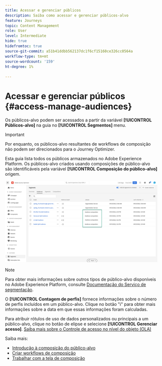 ```yaml
---
title: Acessar e gerenciar públicos
description: Saiba como acessar e gerenciar públicos-alvo
feature: Journeys
topic: Content Management
role: User
level: Intermediate
hide: true
hidefromtoc: true
source-git-commit: a51b41ddbb562137dc1f6cf15160ce326cc0564a
workflow-type: tm+mt
source-wordcount: '159'
ht-degree: 1%

---
```



# Acessar e gerenciar públicos {#access-manage-audiences}

Os públicos-alvo podem ser acessados a partir da variável **[!UICONTROL Públicos-alvo]** na guia no **[!UICONTROL Segmentos]** menu.

>[!IMPORTANT]
>
>Por enquanto, os públicos-alvo resultantes de workflows de composição não podem ser direcionados para o Journey Optimizer.

Esta guia lista todos os públicos armazenados no Adobe Experience Platform. Os públicos-alvo criados usando composições de público-alvo são identificáveis pela variável **[!UICONTROL Composição do público-alvo]** origem.

![](assets/audiences-list.png)

>[!NOTE]
>
>Para obter mais informações sobre outros tipos de público-alvo disponíveis no Adobe Experience Platform, consulte [Documentação do Serviço de segmentação](https://experienceleague.adobe.com/docs/experience-platform/segmentation/ui/overview.html).

O **[!UICONTROL Contagem de perfis]** fornece informações sobre o número de perfis incluídos em um público-alvo. Clique no botão &quot;i&quot; para obter mais informações sobre a data em que essas informações foram calculadas.

Para atribuir rótulos de uso de dados personalizados ou principais a um público-alvo, clique no botão de elipse e selecione **[!UICONTROL Gerenciar acesso]**. [Saiba mais sobre o Controle de acesso no nível do objeto (OLA)](../administration/object-based-access.md)

<!--
-edit an audience?
-->

Saiba mais:

* [Introdução à composição do público-alvo](get-started-audience-orchestration.md)
* [Criar workflows de composição](create-compositions.md)
* [Trabalhar com a tela de composição](composition-canvas.md)

